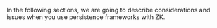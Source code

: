 In the following sections, we are going to describe considerations and
issues when you use persistence frameworks with ZK.
